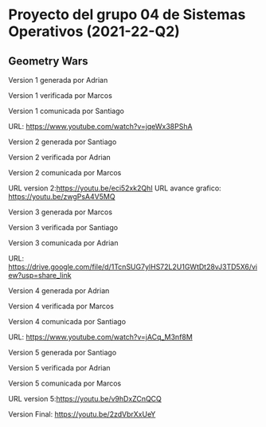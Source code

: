 # Proyecto del grupo 04 de Sistemas Operativos (2021-22-Q2)
## Geometry Wars
Version 1 generada por Adrian

Version 1 verificada por Marcos

Version 1 comunicada por Santiago

URL: https://www.youtube.com/watch?v=jqeWx38PShA

Version 2 generada por Santiago

Version 2 verificada por Adrian

Version 2 comunicada por Marcos

URL version 2:https://youtu.be/eci52xk2QhI  URL avance grafico: https://youtu.be/zwgPsA4V5MQ

Version 3 generada por Marcos

Version 3 verificada por Santiago

Version 3 comunicada por Adrian

URL: https://drive.google.com/file/d/1TcnSUG7ylHS72L2U1GWtDt28vJ3TD5X6/view?usp=share_link

Version 4 generada por Adrian

Version 4 verificada por Marcos

Version 4 comunicada por Santiago

URL: https://www.youtube.com/watch?v=jACq_M3nf8M

Version 5 generada por Santiago

Version 5 verificada por Adrian

Version 5 comunicada por Marcos

URL version 5:https://youtu.be/v9hDxZCnQCQ

Version Final: https://youtu.be/2zdVbrXxUeY
